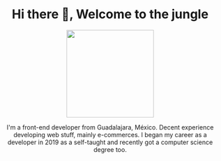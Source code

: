 <div align="center">
  <h1 align="center">Hi there 👋, Welcome to the jungle</h1>
  <img
    src="https://media.giphy.com/media/Dh5q0sShxgp13DwrvG/giphy.gif"
    width="200"
  />
  <p align="center">
    I'm a front-end developer from Guadalajara, México. Decent experience
    developing web stuff, mainly e-commerces. I began my career as a developer
    in 2019 as a self-taught and recently got a computer science degree too.
  </p>
</div>
